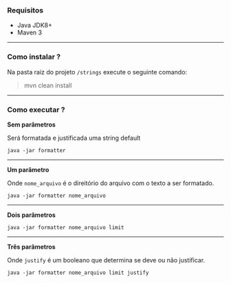 ### Requisitos
- Java JDK8+
- Maven 3

------------

### Como instalar ?
Na pasta raiz do projeto `/strings` execute o seguinte comando:
> mvn clean install
------------
### Como executar ?

 **Sem parâmetros**
   
  Será formatada e justificada uma string default 
   
`java -jar formatter`
   
------------

**Um parâmetro**

Onde `nome_arquivo` é o direitório do arquivo com o texto a ser formatado.

`java -jar formatter nome_arquivo`
  
------------

**Dois parâmetros**

`java -jar formatter nome_arquivo limit`

------------

**Três parâmetros**

Onde `justify` é um booleano que determina se deve ou não justificar.

`java -jar formatter nome_arquivo limit justify`


